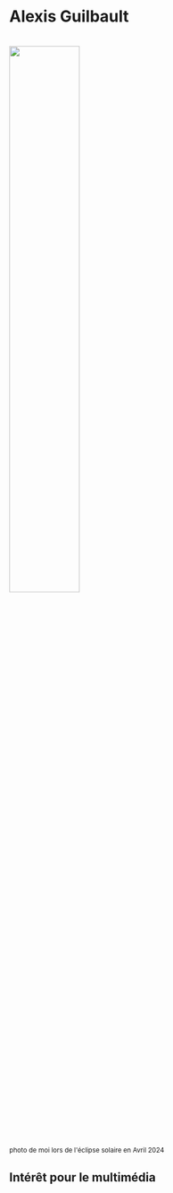 # Alexis Guilbault

<br>

<img src="https://github.com/user-attachments/assets/66fbddbc-9aba-4b9d-b033-2fc8cdbc58ed" width="50%" height="50%">

<sub>photo de moi lors de l'éclipse solaire en Avril 2024<sub>

## Intérêt pour le multimédia

